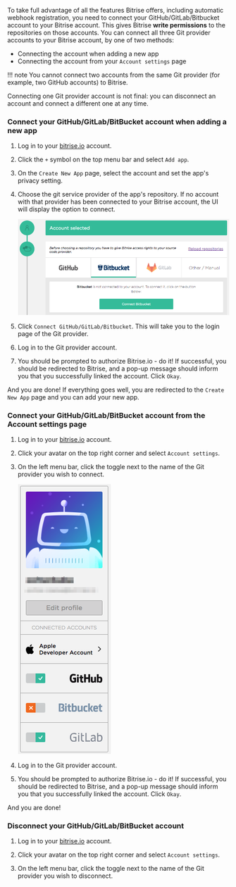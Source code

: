To take full advantage of all the features Bitrise offers, including automatic webhook registration, you need to connect your GitHub/GitLab/Bitbucket account to your Bitrise account. This gives Bitrise __write permissions__ to the repositories on those accounts. You can connect all three Git provider accounts to your Bitrise account, by one of two methods:

- Connecting the account when adding a new app
- Connecting the account from your `Account settings` page

!!! note
    You cannot connect two accounts from the same Git provider (for example, two GitHub accounts) to Bitrise.

Connecting one Git provider account is not final: you can disconnect an account and connect a different one at any time.

### Connect your GitHub/GitLab/BitBucket account when adding a new app

1. Log in to your [bitrise.io](https://www.bitrise.io) account.

1. Click the `+` symbol on the top menu bar and select `Add app`.

1. On the `Create New App` page, select the account and set the app's privacy setting.

1. Choose the git service provider of the app's repository. If no account with that provider has been connected to your Bitrise account, the UI will display the option to connect.

    ![Connect account when adding new app](/img/signing-up/add-app-account-connect.png)

1. Click `Connect GitHub/GitLab/Bitbucket`. This will take you to the login page of the Git provider. 

1. Log in to the Git provider account. 

1. You should be prompted to authorize Bitrise.io - do it! If successful, you should be redirected to Bitrise, and a pop-up message should inform you that you successfully linked the account. Click `Okay`.

And you are done! If everything goes well, you are redirected to the `Create New App` page and you can add your new app.

### Connect your GitHub/GitLab/BitBucket account from the Account settings page

1. Log in to your [bitrise.io](https://www.bitrise.io) account.

1. Click your avatar on the top right corner and select `Account settings`.

1. On the left menu bar, click the toggle next to the name of the Git provider you wish to connect.

    ![Connect account to Bitrise](/img/signing-up/connect-account.png)

1. Log in to the Git provider account.

1. You should be prompted to authorize Bitrise.io - do it! If successful, you should be redirected to Bitrise, and a pop-up message should inform you that you successfully linked the account. Click `Okay`.

And you are done!

### Disconnect your GitHub/GitLab/BitBucket account

1. Log in to your [bitrise.io](https://www.bitrise.io) account.

1. Click your avatar on the top right corner and select `Account settings`.

1. On the left menu bar, click the toggle next to the name of the Git provider you wish to disconnect.
